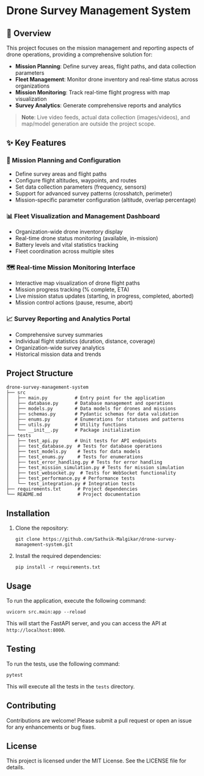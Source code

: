 # Drone Survey Management System

## 🚁 Overview

This project focuses on the mission management and reporting aspects of drone operations, providing a comprehensive solution for:

- **Mission Planning**: Define survey areas, flight paths, and data collection parameters
- **Fleet Management**: Monitor drone inventory and real-time status across organizations
- **Mission Monitoring**: Track real-time flight progress with map visualization
- **Survey Analytics**: Generate comprehensive reports and analytics

> **Note**: Live video feeds, actual data collection (images/videos), and map/model generation are outside the project scope.

## ✨ Key Features

### 🎯 Mission Planning and Configuration
- Define survey areas and flight paths
- Configure flight altitudes, waypoints, and routes
- Set data collection parameters (frequency, sensors)
- Support for advanced survey patterns (crosshatch, perimeter)
- Mission-specific parameter configuration (altitude, overlap percentage)

### 📊 Fleet Visualization and Management Dashboard
- Organization-wide drone inventory display
- Real-time drone status monitoring (available, in-mission)
- Battery levels and vital statistics tracking
- Fleet coordination across multiple sites

### 🗺️ Real-time Mission Monitoring Interface
- Interactive map visualization of drone flight paths
- Mission progress tracking (% complete, ETA)
- Live mission status updates (starting, in progress, completed, aborted)
- Mission control actions (pause, resume, abort)

### 📈 Survey Reporting and Analytics Portal
- Comprehensive survey summaries
- Individual flight statistics (duration, distance, coverage)
- Organization-wide survey analytics
- Historical mission data and trends

## Project Structure
```
drone-survey-management-system
├── src
│   ├── main.py          # Entry point for the application
│   ├── database.py      # Database management and operations
│   ├── models.py        # Data models for drones and missions
│   ├── schemas.py       # Pydantic schemas for data validation
│   ├── enums.py         # Enumerations for statuses and patterns
│   ├── utils.py         # Utility functions
│   └── __init__.py      # Package initialization
├── tests
│   ├── test_api.py      # Unit tests for API endpoints
│   ├── test_database.py  # Tests for database operations
│   ├── test_models.py    # Tests for data models
│   ├── test_enums.py     # Tests for enumerations
│   ├── test_error_handling.py # Tests for error handling
│   ├── test_mission_simulation.py # Tests for mission simulation
│   ├── test_websocket.py  # Tests for WebSocket functionality
│   ├── test_performance.py # Performance tests
│   └── test_integration.py # Integration tests
├── requirements.txt      # Project dependencies
└── README.md             # Project documentation
```

## Installation
1. Clone the repository:
   ```
   git clone https://github.com/Sathvik-Malgikar/drone-survey-management-system.git
   ```

2. Install the required dependencies:
   ```
   pip install -r requirements.txt
   ```

## Usage
To run the application, execute the following command:
```
uvicorn src.main:app --reload
```
This will start the FastAPI server, and you can access the API at `http://localhost:8000`.

## Testing
To run the tests, use the following command:
```
pytest
```
This will execute all the tests in the `tests` directory.

## Contributing
Contributions are welcome! Please submit a pull request or open an issue for any enhancements or bug fixes.

## License
This project is licensed under the MIT License. See the LICENSE file for details.